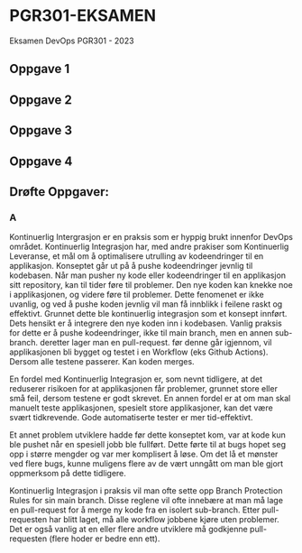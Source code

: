 # PGR301-EKSAMEN
Eksamen DevOps PGR301 - 2023

## Oppgave 1


## Oppgave 2


## Oppgave 3


## Oppgave 4


## Drøfte Oppgaver:

### A
Kontinuerlig Intergrasjon er en praksis som er hyppig brukt innenfor DevOps området. Kontinuerlig Integrasjon har, med andre prakiser som
Kontinuerlig Leveranse, et mål om å optimalisere utrulling av kodeendringer til en applikasjon. Konseptet går ut på å pushe kodeendringer jevnlig til kodebasen. Når man pusher ny kode eller kodeendringer til en applikasjon sitt repository, kan til tider føre til problemer. Den nye koden kan knekke noe i applikasjonen, og videre føre til problemer. Dette fenomenet er ikke uvanlig, og ved å pushe koden jevnlig vil man få innblikk
i feilene raskt og effektivt.
Grunnet dette ble kontinuerlig integrasjon som et konsept innført. Dets hensikt er å integrere den nye koden inn i kodebasen. 
Vanlig praksis for dette er å pushe kodeendringer, ikke til main branch, men en annen sub-branch. deretter lager man en pull-request. før denne
går igjennom, vil applikasjonen bli bygget og testet i en Workflow (eks Github Actions). Dersom alle testene passerer. Kan koden merges.

En fordel med Kontinuerlig Integrasjon er, som nevnt tidligere, at det reduserer risikoen for at applikasjonen får problemer, grunnet store eller små feil, dersom testene er godt skrevet. En annen fordel er at om man skal manuelt teste applikasjonen, spesielt store applikasjoner, kan det være svært tidkrevende. Gode automatiserte tester er mer tid-effektivt. 

Et annet problem utviklere hadde før dette konseptet kom, var at kode kun ble pushet når en spesiell jobb ble fullført. Dette førte til at bugs hopet seg opp i større mengder og var mer komplisert å løse. Om det lå et mønster ved flere bugs, kunne muligens flere av de vært unngått om man ble gjort oppmerksom på dette tidligere. 

Kontinuerlig Integrasjon i praksis vil man ofte sette opp Branch Protection Rules for sin main branch. Disse reglene vil ofte innebære at man må 
lage en pull-request for å merge ny kode fra en isolert sub-branch. Etter pull-requesten har blitt laget, må alle workflow jobbene kjøre uten problemer. Det er også vanlig at en eller flere andre utviklere må godkjenne pull-requesten (flere hoder er bedre enn ett).
